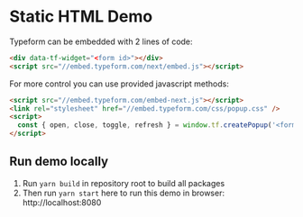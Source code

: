 # Static HTML Demo 


Typeform can be embedded with 2 lines of code:

```html
<div data-tf-widget="<form id>"></div>
<script src="//embed.typeform.com/next/embed.js"></script>
```

For more control you can use provided javascript methods:

```html
<script src="//embed.typeform.com/embed-next.js"></script>
<link rel="stylesheet" href="//embed.typeform.com/css/popup.css" />
<script>
  const { open, close, toggle, refresh } = window.tf.createPopup('<form id>')
</script>
```

## Run demo locally

1. Run `yarn build` in repository root to build all packages
2. Then run `yarn start` here to run this demo in browser: http://localhost:8080
